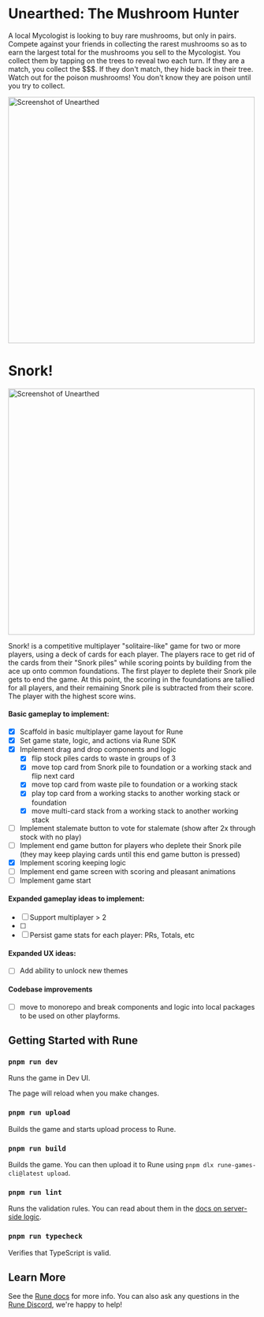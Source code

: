 # Unearthed: The Mushroom Hunter

A local Mycologist is looking to buy rare mushrooms, but only in pairs. Compete against your friends in collecting the rarest mushrooms so as to earn the largest total for the mushrooms you sell to the Mycologist. You collect them by tapping on the trees to reveal two each turn. If they are a match, you collect the $$$. If they don't match, they hide back in their tree. Watch out for the poison mushrooms! You don't know they are poison until you try to collect.

<img width="500" alt="Screenshot of Unearthed" src="https://github.com/user-attachments/assets/f02e8edd-86fc-4135-a51f-97ec2893c418">

# Snork!

<img width="500" alt="Screenshot of Unearthed" src="https://github.com/user-attachments/assets/f02e8edd-86fc-4135-a51f-97ec2893c418">

Snork! is a competitive multiplayer "solitaire-like" game for two or more players, using a deck of cards for each player. The players race to get rid of the cards from their "Snork piles" while scoring points by building from the ace up onto common foundations. The first player to deplete their Snork pile gets to end the game. At this point, the scoring in the foundations are tallied for all players, and their remaining Snork pile is subtracted from their score. The player with the highest score wins.

#### Basic gameplay to implement:

- [x] Scaffold in basic multiplayer game layout for Rune
- [x] Set game state, logic, and actions via Rune SDK
- [x] Implement drag and drop components and logic
  - [x] flip stock piles cards to waste in groups of 3
  - [x] move top card from Snork pile to foundation or a working stack and flip next card
  - [x] move top card from waste pile to foundation or a working stack
  - [x] play top card from a working stacks to another working stack or foundation
  - [x] move multi-card stack from a working stack to another working stack
- [ ] Implement stalemate button to vote for stalemate (show after 2x through stock with no play)
- [ ] Implement end game button for players who deplete their Snork pile (they may keep playing cards until this end game button is pressed)
- [x] Implement scoring keeping logic
- [ ] Implement end game screen with scoring and pleasant animations
- [ ] Implement game start

#### Expanded gameplay ideas to implement:

- [ ] Support multiplayer > 2
- [ ]
- [ ] Persist game stats for each player: PRs, Totals, etc

#### Expanded UX ideas:

- [ ] Add ability to unlock new themes

#### Codebase improvements

- [ ] move to monorepo and break components and logic into local packages to be used on other playforms.

## Getting Started with Rune

### `pnpm run dev`

Runs the game in Dev UI.

The page will reload when you make changes.

### `pnpm run upload`

Builds the game and starts upload process to Rune.

### `pnpm run build`

Builds the game. You can then upload it to Rune using `pnpm dlx rune-games-cli@latest upload`.

### `pnpm run lint`

Runs the validation rules. You can read about them in the [docs on server-side logic](https://developers.rune.ai/docs/advanced/server-side-logic).

### `pnpm run typecheck`

Verifies that TypeScript is valid.

## Learn More

See the [Rune docs](https://developers.rune.ai/docs/quick-start) for more info. You can also ask any questions in the [Rune Discord](https://discord.gg/rune-devs), we're happy to help!

